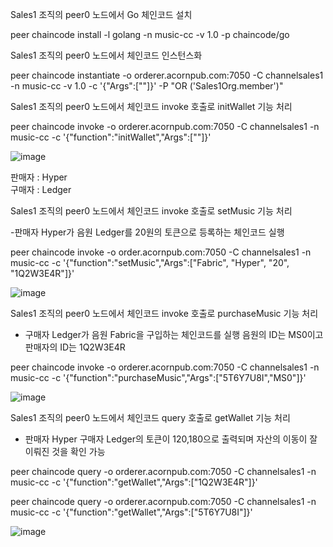 

Sales1 조직의 peer0 노드에서 Go 체인코드 설치
 
 peer chaincode install -l golang -n music-cc -v 1.0 -p chaincode/go

Sales1 조직의 peer0 노드에서 체인코드 인스턴스화

 peer chaincode instantiate -o orderer.acornpub.com:7050 -C channelsales1 -n music-cc -v 1.0 -c '{"Args":[""]}' -P "OR ('Sales1Org.member')"

Sales1 조직의 peer0 노드에서 체인코드 invoke 호출로 initWallet 기능 처리

 peer chaincode invoke -o orderer.acornpub.com:7050 -C channelsales1 -n music-cc -c '{"function":"initWallet","Args":[""]}'

![image](https://user-images.githubusercontent.com/73014464/140737619-a05843ac-5a66-4136-bb50-95aa559f3c84.png)

판매자 : Hyper     
구매자 : Ledger

Sales1 조직의 peer0 노드에서 체인코드 invoke 호출로 setMusic 기능 처리

-판매자 Hyper가 음원 Ledger를 20원의 토큰으로 등록하는 체인코드 실행

 peer chaincode invoke -o order.acornpub.com:7050 -C channelsales1 -n music-cc -c '{"function":"setMusic","Args":["Fabric", "Hyper", "20", "1Q2W3E4R"]}'
 
 ![image](https://user-images.githubusercontent.com/73014464/140740149-77ef269a-0f67-4ad5-9474-4a826ceb47b6.png)
 
 Sales1 조직의 peer0 노드에서 체인코드 invoke 호출로 purchaseMusic 기능 처리
 
 - 구매자 Ledger가 음원 Fabric을 구입하는 체인코드를 실행 음원의 ID는 MS0이고 판매자의 ID는 1Q2W3E4R
 
  peer chaincode invoke -o orderer.acornpub.com:7050 -C channelsales1 -n music-cc -c '{"function":"purchaseMusic","Args":["5T6Y7U8I","MS0"]}'
 
 ![image](https://user-images.githubusercontent.com/73014464/140741733-ee1fb133-f961-4509-a6d1-c920b2729330.png)
 
 Sales1 조직의 peer0 노드에서 체인코드 query 호출로 getWallet 기능 처리
 
 - 판매자 Hyper 구매자 Ledger의 토큰이 120,180으로 출력되며 자산의 이동이 잘 이뤄진 것을 확인 가능
 
  peer chaincode query -o orderer.acornpub.com:7050 -C channelsales1 -n music-cc -c '{"function":"getWallet","Args":["1Q2W3E4R"]}'
  
  peer chaincode query -o orderer.acornpub.com:7050 -C channelsales1 -n music-cc -c '{"function":"getWallet","Args":["5T6Y7U8I"]}'
  
  ![image](https://user-images.githubusercontent.com/73014464/140742386-b5d945f1-ba3e-4d94-b788-bb57406bdb44.png)


  

 
 
 
  


 
 


 
 





